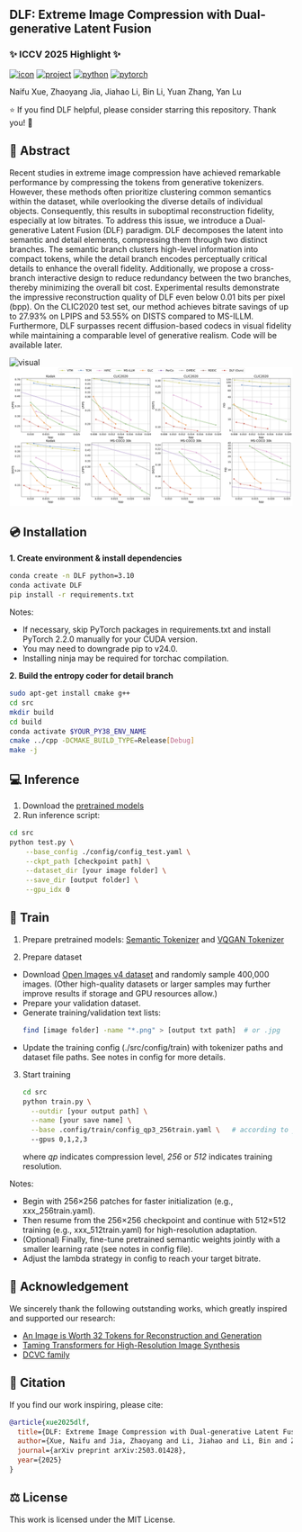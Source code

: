 ## DLF: Extreme Image Compression with Dual-generative Latent Fusion
### **✨ ICCV 2025 Highlight ✨**

[![icon](https://img.shields.io/badge/ArXiv-Paper-<COLOR>.svg)](https://arxiv.org/abs/2503.01428)
[![project](https://img.shields.io/badge/Project-Page-orange)](https://dlfcodec.github.io/)
[![python](https://img.shields.io/badge/Python-3.10-3776AB?logo=python&logoColor=white)](https://www.python.org/downloads/release/python-3100/)
[![pytorch](https://img.shields.io/badge/PyTorch-2.2-ee4c2c?logo=pytorch&logoColor=white)](https://pytorch.org/get-started/locally/) 

Naifu Xue, Zhaoyang Jia, Jiahao Li, Bin Li, Yuan Zhang, Yan Lu

⭐ If you find DLF helpful, please consider starring this repository. Thank you! 🤗

## 📝 Abstract
Recent studies in extreme image compression have achieved remarkable performance by compressing the tokens from generative tokenizers. However, these methods often prioritize clustering common semantics within the dataset, while overlooking the diverse details of individual objects. Consequently, this results in suboptimal reconstruction fidelity, especially at low bitrates. To address this issue, we introduce a Dual-generative Latent Fusion (DLF) paradigm. DLF decomposes the latent into semantic and detail elements, compressing them through two distinct branches. The semantic branch clusters high-level information into compact tokens, while the detail branch encodes perceptually critical details to enhance the overall fidelity. Additionally, we propose a cross-branch interactive design to reduce redundancy between the two branches, thereby minimizing the overall bit cost. Experimental results demonstrate the impressive reconstruction quality of DLF even below 0.01 bits per pixel (bpp). On the CLIC2020 test set, our method achieves bitrate savings of up to 27.93% on LPIPS and 53.55% on DISTS compared to MS-ILLM. Furthermore, DLF surpasses recent diffusion-based codecs in visual fidelity while maintaining a comparable level of generative realism. Code will be available later.

![visual](./assets/main_visual.png)
![RD](./assets/rd_curve.png)

## 💿 Installation

**1. Create environment & install dependencies**
```bash
conda create -n DLF python=3.10
conda activate DLF
pip install -r requirements.txt
```

Notes:
- If necessary, skip PyTorch packages in requirements.txt and install PyTorch 2.2.0 manually for your CUDA version.
- You may need to downgrade pip to v24.0.
- Installing ninja may be required for torchac compilation.

**2. Build the entropy coder for detail branch**

```bash
sudo apt-get install cmake g++
cd src
mkdir build
cd build
conda activate $YOUR_PY38_ENV_NAME
cmake ../cpp -DCMAKE_BUILD_TYPE=Release[Debug]
make -j
```

## 💻 Inference

1. Download the [pretrained models](https://1drv.ms/f/c/af332a47fcf136b4/Esyt5scWxTFGi8Lu7iSpUOEBAEQUQVoBF6ZcbfIORvdTcg)
2. Run inference script:
```bash
cd src
python test.py \
    --base_config ./config/config_test.yaml \
    --ckpt_path [checkpoint path] \
    --dataset_dir [your image folder] \
    --save_dir [output folder] \
    --gpu_idx 0
```

## 🚀 Train
1. Prepare pretrained models: [Semantic Tokenizer](https://huggingface.co/yucornetto/tokenizer_titok_l32_imagenet) and [VQGAN Tokenizer](https://1drv.ms/f/c/af332a47fcf136b4/Esyt5scWxTFGi8Lu7iSpUOEBAEQUQVoBF6ZcbfIORvdTcg)

2. Prepare dataset
  - Download [Open Images v4 dataset](https://storage.googleapis.com/openimages/web/download_v4.html) and randomly sample 400,000 images. (Other high-quality datasets or larger samples may further improve results if storage and GPU resources allow.)
  - Prepare your validation dataset.
  - Generate training/validation text lists:
    ```bash
    find [image folder] -name "*.png" > [output txt path]  # or .jpg
    ```
  - Update the training config (./src/config/train) with tokenizer paths and dataset file paths. See notes in config for more details.

3. Start training
    ```bash
    cd src
    python train.py \
      --outdir [your output path] \
      --name [your save name] \
      --base .config/train/config_qp3_256train.yaml \   # according to your need
      --gpus 0,1,2,3 
    ```
    where *qp* indicates compression level, *256* or *512* indicates training resolution.

Notes:
- Begin with 256×256 patches for faster initialization (e.g., xxx_256train.yaml).
- Then resume from the 256×256 checkpoint and continue with 512×512 training (e.g., xxx_512train.yaml) for high-resolution adaptation.
- (Optional) Finally, fine-tune pretrained semantic weights jointly with a smaller learning rate (see notes in config file).
- Adjust the lambda strategy in config to reach your target bitrate.


## 🥰 Acknowledgement
We sincerely thank the following outstanding works, which greatly inspired and supported our research:
- [An Image is Worth 32 Tokens for Reconstruction and Generation](https://yucornetto.github.io/projects/titok.html)
- [Taming Transformers for High-Resolution Image Synthesis](https://github.com/CompVis/taming-transformers)
- [DCVC family](https://github.com/microsoft/DCVC)


## 📕 Citation

If you find our work inspiring, please cite:
```bibtex
@article{xue2025dlf,
  title={DLF: Extreme Image Compression with Dual-generative Latent Fusion},
  author={Xue, Naifu and Jia, Zhaoyang and Li, Jiahao and Li, Bin and Zhang, Yuan and Lu, Yan},
  journal={arXiv preprint arXiv:2503.01428},
  year={2025}
}
```


## ⚖️ License

This work is licensed under the MIT License.


